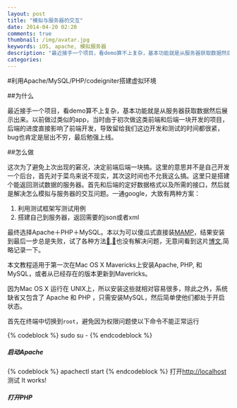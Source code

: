 ```yaml
---
layout: post  
title: "模拟与服务器的交互"  
date: 2014-04-20 02:20  
comments: true  
thumbnail: /img/avatar.jpg  
keywords: iOS, apache, 模拟服务器  
description: "最近接手一个项目，看demo算不上复杂，基本功能就是从服务器获取数据然后展示出来......"  
categories:  
---  
```


#利用Apache/MySQL/PHP/codeigniter搭建虚拟环境

##为什么  

最近接手一个项目，看demo算不上复杂，基本功能就是从服务器获取数据然后展示出来。以前做过类似的app，当时由于初次做这类前端和后端一块开发的项目，后端的进度直接影响了前端开发，导致留给我们这边开发和测试的时间都很紧，bug也肯定是层出不穷，最后勉强上线。

##怎么做

这次为了避免上次出现的窘况，决定前端后端一块搞。这里的意思并不是自己开发一个后台，首先对于菜鸟来说不现实，其次这时间也不允我这么搞。这里只是搭建个能返回测试数据的服务器。首先和后端的定好数据格式以及所需的接口，然后就是解决怎么模拟与服务器的交互问题。一通google，大致有两种方案：

1. 利用测试框架写测试用例
2. 搭建自己到服务器，返回需要的json或者xml

最终选择Apache＋PHP＋MySQL。本以为可以傻瓜式直接装[MAMP](http://www.mamp.info/en/)，结果安装到最后一步总是失败，试了各种方法[🔗][issue],[🔗][resolve]也没有解决问题，无意间看到这片[博文][blog],简略记录一下。

本文教程适用于第一次在Mac OS X Mavericks上安装Apache, PHP, 和 MySQL，或者从已经存在的版本更新到Mavericks。

因为Mac OS X 运行在 UNIX上，所以安装这些就相对容易很多，除此之外，系统缺省又包含了 Apache 和 PHP ，只需安装MySQL，然后简单使他们都处于开启状态。

首先在终端中切换到`root`，避免因为权限问题使以下命令不能正常运行

{% codeblock %}
sudo su -
{% endcodeblock %}

##### 启动Apache

{% codeblock %}
apachectl start
{% endcodeblock %}
打开<http://localhost>测试 It works!

##### 打开PHP

[issue]: http://forum.mamp.info/viewtopic.php?f=2&t=86116&p=104773&hilit=mavericks#p104773

[resolve]:http://www.gladdy.co.uk/blog/2013/06/16/mamp-pro-under-os-x-mavericks/

[blog]: http://jason.pureconcepts.net/2012/10/install-apache-php-mysql-mac-os-x/
